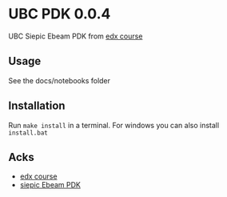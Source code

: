 # UBC PDK 0.0.4

UBC Siepic Ebeam PDK from [edx course](https://www.edx.org/course/silicon-photonics-design-fabrication-and-data-ana)

## Usage

See the docs/notebooks folder

## Installation

Run `make install` in a terminal. For windows you can also install `install.bat`


## Acks

- [edx course](https://www.edx.org/course/silicon-photonics-design-fabrication-and-data-ana)
- [siepic Ebeam PDK](https://github.com/lukasc-ubc/SiEPIC_EBeam_PDK)
